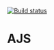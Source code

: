 
[![Build status](https://ci.appveyor.com/api/projects/status/t88gh46545bx6970?svg=true)](https://ci.appveyor.com/project/NKhashchanov/ajshw51)

# AJS
